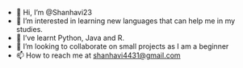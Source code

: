 - 👋 Hi, I’m @Shanhavi23
- 👀 I’m interested in learning new languages that can help me in my studies.
- 🌱 I’ve learnt Python, Java and R.
- 💞️ I’m looking to collaborate on small projects as I am a beginner
- 📫 How to reach me at shanhavi4431@gmail.com

<!---
Shanhavi23/Shanhavi23 is a ✨ special ✨ repository because its `README.md` (this file) appears on your GitHub profile.
You can click the Preview link to take a look at your changes.
--->
